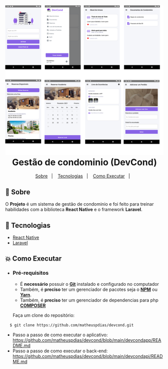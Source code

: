<h1 align="center">
    <img alt="Devcond" src="devcond.png"  width="1000px" />
    <br>Gestão de condominio (DevCond)<br/>
</h1> 

<p align="center">
  <a href="#bookmark-sobre">Sobre</a>&nbsp;&nbsp;&nbsp;|&nbsp;&nbsp;&nbsp;
  <a href="#rocket-tecnologias">Tecnologias</a>&nbsp;&nbsp;&nbsp;|&nbsp;&nbsp;&nbsp;
  <a href="#boom-como-executar">Como Executar</a>&nbsp;&nbsp;&nbsp;|&nbsp;&nbsp;&nbsp;
</p>

## :bookmark: Sobre

O **Projeto** é um sistema de gestão de condominio e foi feito para treinar habilidades com a biblioteca **React Native** e o framework **Laravel**.

## :rocket: Tecnologias
-  [React Native](http://facebook.github.io/react-native/)
-  [Laravel](https://laravel.com/)

## :boom: Como Executar

- ### **Pré-requisitos**

  - É **necessário** possuir o **[Git](https://git-scm.com/)** instalado e configurado no computador
  - Também, é **preciso** ter um gerenciador de pacotes seja o **[NPM](https://www.npmjs.com/)** ou **[Yarn](https://yarnpkg.com/)**.
  - Também, é **preciso** ter um gerenciador de dependencias para php **[COMPOSER](https://getcomposer.org/)**

  Faça um clone do repositório:

```sh
  $ git clone https://github.com/matheuspdias/devcond.git
```

 - Passo a passo de como executar o aplicativo: https://github.com/matheuspdias/devcond/blob/main/devcondapp/README.md
 - Passo a passo de como executar o back-end: https://github.com/matheuspdias/devcond/blob/main/devcondapi/README.md

